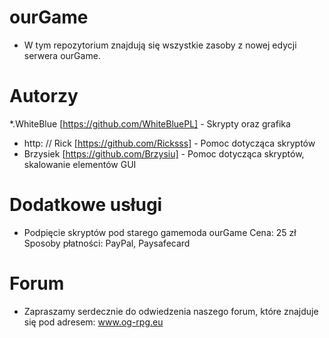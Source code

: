# ourGame
* W tym repozytorium znajdują się wszystkie zasoby z nowej edycji serwera ourGame.

# Autorzy
*.WhiteBlue [https://github.com/WhiteBluePL] - Skrypty oraz grafika
* http: // Rick [https://github.com/Ricksss] - Pomoc dotycząca skryptów
* Brzysiek [https://github.com/Brzysiu] - Pomoc dotycząca skryptów, skalowanie elementów GUI

# Dodatkowe usługi
* Podpięcie skryptów pod starego gamemoda ourGame
  Cena: 25 zł
  Sposoby płatności: PayPal, Paysafecard

# Forum
* Zapraszamy serdecznie do odwiedzenia naszego forum, które znajduje się pod adresem:
  www.og-rpg.eu
